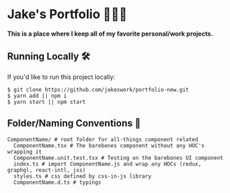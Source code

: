 # Jake's Portfolio 👨🏻‍💻

**This is a place where I keep all of my favorite personal/work projects.**

## Running Locally 🛠

If you'd like to run this project locally:

```
$ git clone https://github.com/jakeswork/portfolio-new.git
$ yarn add || npm i
$ yarn start || npm start
```

## Folder/Naming Conventions 📂

```
ComponentName/ # root folder for all-things component related
  ComponentName.tsx # The barebones component without any HOC's wrapping it
  ComponentName.unit.test.tsx # Testing on the barebones UI component
  index.ts # import ComponentName.js and wrap any HOCs (redux, graphql, react-intl, jss)
  styles.ts # css defined by css-in-js library
  ComponentName.d.ts # typings
```
